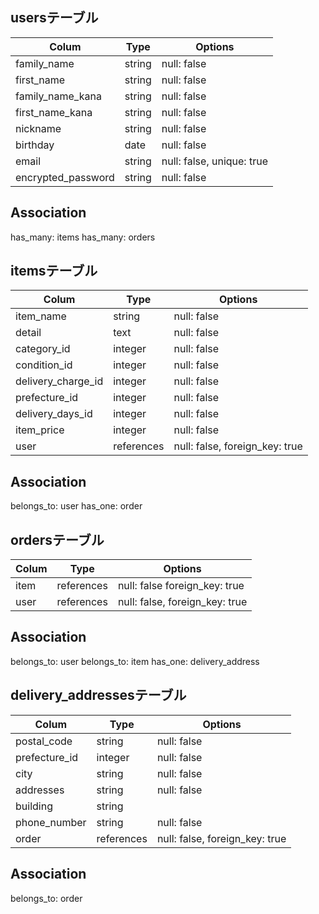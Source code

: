 ## usersテーブル

|Colum               |Type    |Options                    |
| ------------------ | ------ | ------------------------- |
| family_name        | string | null: false               |
| first_name         | string | null: false               |
| family_name_kana   | string | null: false               |
| first_name_kana    | string | null: false               |
| nickname           | string | null: false               |
| birthday           | date   | null: false               |
| email              | string | null: false, unique: true |
| encrypted_password | string | null: false               |

## Association
has_many: items
has_many: orders


## itemsテーブル

|Colum               |Type        |Options                         |
| ------------------ | ---------- | ------------------------------ |
| item_name          | string     | null: false                    |
| detail             | text       | null: false                    |
| category_id        | integer    | null: false                    |
| condition_id       | integer    | null: false                    |
| delivery_charge_id | integer    | null: false                    |
| prefecture_id      | integer    | null: false                    |
| delivery_days_id   | integer    | null: false                    |
| item_price         | integer    | null: false                    |
| user               | references | null: false, foreign_key: true |

## Association
belongs_to: user
has_one: order


## ordersテーブル

|Colum               |Type        |Options                         |
| ------------------ | ---------- | ------------------------------ |
| item               | references | null: false  foreign_key: true |
| user               | references | null: false, foreign_key: true |

## Association
belongs_to: user
belongs_to: item
has_one: delivery_address


## delivery_addressesテーブル

|Colum               |Type        |Options                         |
| ------------------ | ---------- | ------------------------------ |
| postal_code        | string     | null: false                    |
| prefecture_id      | integer    | null: false                    |
| city               | string     | null: false                    |
| addresses          | string     | null: false                    |   
| building           | string     |                                |
| phone_number       | string     | null: false                    |
| order              | references | null: false, foreign_key: true |

## Association
belongs_to: order